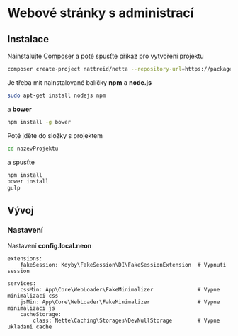 # Webové stránky s administrací

## Instalace
Nainstalujte [Composer](http://doc.nette.org/composer) a poté spusťte příkaz pro vytvoření projektu 
```bash
composer create-project nattreid/netta --repository-url=https://packages.newtravel.cz
```

Je třeba mít nainstalované balíčky **npm** a **node.js**
```bash
sudo apt-get install nodejs npm
```

a **bower**
```bash
npm install -g bower
```

Poté jděte do složky s projektem
```bash
cd nazevProjektu
```

a spusťte
```bash
npm install
bower install
gulp
```

## Vývoj
### Nastavení
Nastavení **config.local.neon**
```neon
extensions:
    fakeSession: Kdyby\FakeSession\DI\FakeSessionExtension  # Vypnuti session

services:
    cssMin: App\Core\WebLoader\FakeMinimalizer              # Vypne minimalizaci css
    jsMin: App\Core\WebLoader\FakeMinimalizer               # Vypne minimalizaci js
    cacheStorage:
        class: Nette\Caching\Storages\DevNullStorage        # Vypne ukladani cache

